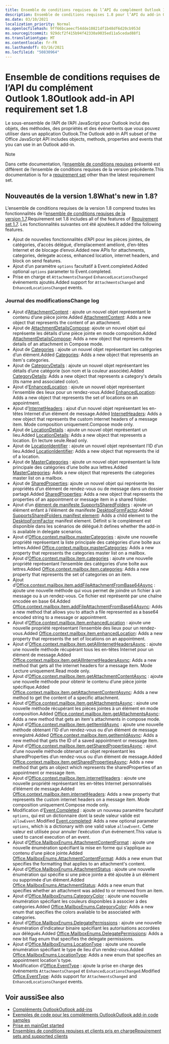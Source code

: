 ```yaml
---
title: Ensemble de conditions requises de l’API du complément Outlook 1.8
description: Ensemble de conditions requises 1.8 pour l’API du add-in Outlook.
ms.date: 03/10/2021
localization_priority: Normal
ms.openlocfilehash: 9ff66bcaeecf54dde10821df1b48df6d20cb953d
ms.sourcegitcommit: 929dcf2f415b94f42330a9035ed11a5cedad88f1
ms.translationtype: MT
ms.contentlocale: fr-FR
ms.lasthandoff: 03/16/2021
ms.locfileid: "50830964"
---
```

# <a name="outlook-add-in-api-requirement-set-18"></a><span data-ttu-id="df826-103">Ensemble de conditions requises de l’API du complément Outlook 1.8</span><span class="sxs-lookup"><span data-stu-id="df826-103">Outlook add-in API requirement set 1.8</span></span>

<span data-ttu-id="df826-104">Le sous-ensemble de l’API de l’API JavaScript pour Outlook inclut des objets, des méthodes, des propriétés et des événements que vous pouvez utiliser dans un application Outlook.</span><span class="sxs-lookup"><span data-stu-id="df826-104">The Outlook add-in API subset of the Office JavaScript API includes objects, methods, properties and events that you can use in an Outlook add-in.</span></span>

> [!NOTE]
> <span data-ttu-id="df826-105">Dans cette documentation, l’[ensemble de conditions requises](../../requirement-sets/outlook-api-requirement-sets.md) présenté est différent de l’ensemble de conditions requises de la version précédente.</span><span class="sxs-lookup"><span data-stu-id="df826-105">This documentation is for a [requirement set](../../requirement-sets/outlook-api-requirement-sets.md) other than the latest requirement set.</span></span>

## <a name="whats-new-in-18"></a><span data-ttu-id="df826-106">Nouveautés de la version 1.8</span><span class="sxs-lookup"><span data-stu-id="df826-106">What's new in 1.8?</span></span>

<span data-ttu-id="df826-107">L’ensemble de conditions requises de la version 1.8 comprend toutes les fonctionnalités de l’[ensemble de conditions requises de la version 1.7](../requirement-set-1.7/outlook-requirement-set-1.7.md).</span><span class="sxs-lookup"><span data-stu-id="df826-107">Requirement set 1.8 includes all of the features of [Requirement set 1.7](../requirement-set-1.7/outlook-requirement-set-1.7.md).</span></span> <span data-ttu-id="df826-108">Les fonctionnalités suivantes ont été ajoutées.</span><span class="sxs-lookup"><span data-stu-id="df826-108">It added the following features.</span></span>

- <span data-ttu-id="df826-109">Ajout de nouvelles fonctionnalités d’API pour les pièces jointes, de catégories, d’accès délégué, d’emplacement amélioré, d’en-têtes Internet et de blocage d’envoi.</span><span class="sxs-lookup"><span data-stu-id="df826-109">Added new APIs for attachments, categories, delegate access, enhanced location, internet headers, and block on send features.</span></span>
- <span data-ttu-id="df826-110">Ajout d’un paramètre `options` facultatif à Event.completed.</span><span class="sxs-lookup"><span data-stu-id="df826-110">Added optional `options` parameter to Event.completed.</span></span>
- <span data-ttu-id="df826-111">Prise en charge et `AttachmentsChanged` `EnhancedLocationsChanged` événements ajoutés.</span><span class="sxs-lookup"><span data-stu-id="df826-111">Added support for `AttachmentsChanged` and `EnhancedLocationsChanged` events.</span></span>

### <a name="change-log"></a><span data-ttu-id="df826-112">Journal des modifications</span><span class="sxs-lookup"><span data-stu-id="df826-112">Change log</span></span>

- <span data-ttu-id="df826-113">Ajout d’[AttachmentContent](/javascript/api/outlook/office.attachmentcontent?view=outlook-js-1.8&preserve-view=true) : ajoute un nouvel objet représentant le contenu d’une pièce jointe.</span><span class="sxs-lookup"><span data-stu-id="df826-113">Added [AttachmentContent](/javascript/api/outlook/office.attachmentcontent?view=outlook-js-1.8&preserve-view=true): Adds a new object that represents the content of an attachment.</span></span>
- <span data-ttu-id="df826-114">Ajout de [AttachmentDetailsCompose](/javascript/api/outlook/office.attachmentdetailscompose?view=outlook-js-1.8&preserve-view=true): ajoute un nouvel objet qui représente les détails d’une pièce jointe en mode composition.</span><span class="sxs-lookup"><span data-stu-id="df826-114">Added [AttachmentDetailsCompose](/javascript/api/outlook/office.attachmentdetailscompose?view=outlook-js-1.8&preserve-view=true): Adds a new object that represents the details of an attachment in Compose mode.</span></span>
- <span data-ttu-id="df826-115">Ajout de [Categories](/javascript/api/outlook/office.categories?view=outlook-js-1.8&preserve-view=true) : ajoute un nouvel objet représentant les catégories d’un élément.</span><span class="sxs-lookup"><span data-stu-id="df826-115">Added [Categories](/javascript/api/outlook/office.categories?view=outlook-js-1.8&preserve-view=true): Adds a new object that represents an item's categories.</span></span>
- <span data-ttu-id="df826-116">Ajout de [CategoryDetails](/javascript/api/outlook/office.categorydetails?view=outlook-js-1.8&preserve-view=true) : ajoute un nouvel objet représentant les détails d’une catégorie (son nom et la couleur associée).</span><span class="sxs-lookup"><span data-stu-id="df826-116">Added [CategoryDetails](/javascript/api/outlook/office.categorydetails?view=outlook-js-1.8&preserve-view=true): Adds a new object that represents a category's details (its name and associated color).</span></span>
- <span data-ttu-id="df826-117">Ajout d’[EnhancedLocation](/javascript/api/outlook/office.enhancedlocation?view=outlook-js-1.8&preserve-view=true) : ajoute un nouvel objet représentant l’ensemble des lieux pour un rendez-vous.</span><span class="sxs-lookup"><span data-stu-id="df826-117">Added [EnhancedLocation](/javascript/api/outlook/office.enhancedlocation?view=outlook-js-1.8&preserve-view=true): Adds a new object that represents the set of locations on an appointment.</span></span>
- <span data-ttu-id="df826-118">Ajout d’[InternetHeaders](/javascript/api/outlook/office.internetheaders?view=outlook-js-1.8&preserve-view=true) : ajout d’un nouvel objet représentant les en-têtes Internet d’un élément de message.</span><span class="sxs-lookup"><span data-stu-id="df826-118">Added [InternetHeaders](/javascript/api/outlook/office.internetheaders?view=outlook-js-1.8&preserve-view=true): Adds a new object that represents the custom internet headers of a message item.</span></span> <span data-ttu-id="df826-119">Mode composition uniquement.</span><span class="sxs-lookup"><span data-stu-id="df826-119">Compose mode only.</span></span>
- <span data-ttu-id="df826-120">Ajout de [LocationDetails](/javascript/api/outlook/office.locationdetails?view=outlook-js-1.8&preserve-view=true) : ajoute un nouvel objet représentant un lieu.</span><span class="sxs-lookup"><span data-stu-id="df826-120">Added [LocationDetails](/javascript/api/outlook/office.locationdetails?view=outlook-js-1.8&preserve-view=true): Adds a new object that represents a location.</span></span> <span data-ttu-id="df826-121">En lecture seule.</span><span class="sxs-lookup"><span data-stu-id="df826-121">Read only.</span></span>
- <span data-ttu-id="df826-122">Ajout de [LocationIdentifier](/javascript/api/outlook/office.locationidentifier?view=outlook-js-1.8&preserve-view=true) : ajoute un nouvel objet représentant l’ID d’un lieu.</span><span class="sxs-lookup"><span data-stu-id="df826-122">Added [LocationIdentifier](/javascript/api/outlook/office.locationidentifier?view=outlook-js-1.8&preserve-view=true): Adds a new object that represents the id of a location.</span></span>
- <span data-ttu-id="df826-123">Ajout de [MasterCategories](/javascript/api/outlook/office.mastercategories?view=outlook-js-1.8&preserve-view=true) : ajoute un nouvel objet représentant la liste principale des catégories d’une boîte aux lettres.</span><span class="sxs-lookup"><span data-stu-id="df826-123">Added [MasterCategories](/javascript/api/outlook/office.mastercategories?view=outlook-js-1.8&preserve-view=true): Adds a new object that represents the categories master list on a mailbox.</span></span>
- <span data-ttu-id="df826-124">Ajout de [SharedProperties](/javascript/api/outlook/office.sharedproperties?view=outlook-js-1.8&preserve-view=true): ajoute un nouvel objet qui représente les propriétés d’un élément de rendez-vous ou de message dans un dossier partagé.</span><span class="sxs-lookup"><span data-stu-id="df826-124">Added [SharedProperties](/javascript/api/outlook/office.sharedproperties?view=outlook-js-1.8&preserve-view=true): Adds a new object that represents the properties of an appointment or message item in a shared folder.</span></span>
- <span data-ttu-id="df826-125">Ajout d’un [élément de manifeste SupportsSharedFolders](../../manifest/supportssharedfolders.md) : ajoute un élément enfant à l’élément de manifeste [DesktopFormFactor](../../manifest/desktopformfactor.md).</span><span class="sxs-lookup"><span data-stu-id="df826-125">Added [SupportsSharedFolders manifest element](../../manifest/supportssharedfolders.md): Adds a child element to the [DesktopFormFactor](../../manifest/desktopformfactor.md) manifest element.</span></span> <span data-ttu-id="df826-126">Définit si le complément est disponible dans les scénarios de délégué.</span><span class="sxs-lookup"><span data-stu-id="df826-126">It defines whether the add-in is available in delegate scenarios.</span></span>
- <span data-ttu-id="df826-127">Ajout d’[Office.context.mailbox.masterCategories](office.context.mailbox.md#properties) : ajoute une nouvelle propriété représentant la liste principale des catégories d’une boîte aux lettres.</span><span class="sxs-lookup"><span data-stu-id="df826-127">Added [Office.context.mailbox.masterCategories](office.context.mailbox.md#properties): Adds a new property that represents the categories master list on a mailbox.</span></span>
- <span data-ttu-id="df826-128">Ajout d’[Office.context.mailbox.item.categories](office.context.mailbox.item.md#properties) : ajoute une nouvelle propriété représentant l’ensemble des catégories d’une boîte aux lettres.</span><span class="sxs-lookup"><span data-stu-id="df826-128">Added [Office.context.mailbox.item.categories](office.context.mailbox.item.md#properties): Adds a new property that represents the set of categories on an item.</span></span>
- <span data-ttu-id="df826-129">Ajout d’[Office.context.mailbox.item.addFileAttachmentFromBase64Async](office.context.mailbox.item.md#methods) : ajoute une nouvelle méthode qui vous permet de joindre un fichier à un message ou à un rendez-vous. Ce fichier est représenté par une chaîne encodée en base 64.</span><span class="sxs-lookup"><span data-stu-id="df826-129">Added [Office.context.mailbox.item.addFileAttachmentFromBase64Async](office.context.mailbox.item.md#methods): Adds a new method that allows you to attach a file represented as a base64 encoded string to a message or appointment.</span></span>
- <span data-ttu-id="df826-130">Ajout d’[Office.context.mailbox.item.enhancedLocation](office.context.mailbox.item.md#properties) : ajoute une nouvelle propriété représentant l’ensemble des lieux pour un rendez-vous.</span><span class="sxs-lookup"><span data-stu-id="df826-130">Added [Office.context.mailbox.item.enhancedLocation](office.context.mailbox.item.md#properties): Adds a new property that represents the set of locations on an appointment.</span></span>
- <span data-ttu-id="df826-131">Ajout d'[Office.context.mailbox.item.getAllInternetHeadersAsync](office.context.mailbox.item.md#methods) : ajoute une nouvelle méthode récupérant tous les en-têtes Internet pour un élément de message.</span><span class="sxs-lookup"><span data-stu-id="df826-131">Added [Office.context.mailbox.item.getAllInternetHeadersAsync](office.context.mailbox.item.md#methods): Adds a new method that gets all the internet headers for a message item.</span></span> <span data-ttu-id="df826-132">Mode Lecture uniquement.</span><span class="sxs-lookup"><span data-stu-id="df826-132">Read mode only.</span></span>
- <span data-ttu-id="df826-133">Ajout d’[Office.context.mailbox.item.getAttachmentContentAsync](office.context.mailbox.item.md#methods) : ajoute une nouvelle méthode pour obtenir le contenu d’une pièce jointe spécifique.</span><span class="sxs-lookup"><span data-stu-id="df826-133">Added [Office.context.mailbox.item.getAttachmentContentAsync](office.context.mailbox.item.md#methods): Adds a new method to get the content of a specific attachment.</span></span>
- <span data-ttu-id="df826-134">Ajout d’[Office.context.mailbox.item.getAttachmentsAsync](office.context.mailbox.item.md#methods) : ajoute une nouvelle méthode récupérant les pièces jointes à un élément en mode composition.</span><span class="sxs-lookup"><span data-stu-id="df826-134">Added [Office.context.mailbox.item.getAttachmentsAsync](office.context.mailbox.item.md#methods): Adds a new method that gets an item's attachments in compose mode.</span></span>
- <span data-ttu-id="df826-135">Ajout d’[Office.context.mailbox.item.getItemIdAsync](office.context.mailbox.item.md#methods) : ajoute une nouvelle méthode obtenant l’ID d’un rendez-vous ou d’un élément de message enregistré.</span><span class="sxs-lookup"><span data-stu-id="df826-135">Added [Office.context.mailbox.item.getItemIdAsync](office.context.mailbox.item.md#methods): Adds a new method that gets the ID of a saved appointment or message item.</span></span>
- <span data-ttu-id="df826-136">Ajout d’[Office.context.mailbox.item.getSharedPropertiesAsync](office.context.mailbox.item.md#methods) : ajout d’une nouvelle méthode obtenant un objet représentant les sharedProperties d’un rendez-vous ou d’un élément de message.</span><span class="sxs-lookup"><span data-stu-id="df826-136">Added [Office.context.mailbox.item.getSharedPropertiesAsync](office.context.mailbox.item.md#methods): Adds a new method that gets an object which represents the sharedProperties of an appointment or message item.</span></span>
- <span data-ttu-id="df826-137">Ajout d’[Office.context.mailbox.item.internetHeaders](office.context.mailbox.item.md#properties) : ajoute une nouvelle propriété représentant les en-têtes Internet personnalisés d’élément de message.</span><span class="sxs-lookup"><span data-stu-id="df826-137">Added [Office.context.mailbox.item.internetHeaders](office.context.mailbox.item.md#properties): Adds a new property that represents the custom internet headers on a message item.</span></span> <span data-ttu-id="df826-138">Mode composition uniquement.</span><span class="sxs-lookup"><span data-stu-id="df826-138">Compose mode only.</span></span>
- <span data-ttu-id="df826-139">Modification d’[Event.Completed](/javascript/api/office/office.addincommands.event#completed-options-) : ajoute un nouveau paramètre facultatif `options`, qui est un dictionnaire dont la seule valeur valide est `allowEvent`.</span><span class="sxs-lookup"><span data-stu-id="df826-139">Modified [Event.completed](/javascript/api/office/office.addincommands.event#completed-options-): Adds a new optional parameter `options`, which is a dictionary with one valid value `allowEvent`.</span></span> <span data-ttu-id="df826-140">Cette valeur est utilisée pour annuler l’exécution d’un événement.</span><span class="sxs-lookup"><span data-stu-id="df826-140">This value is used to cancel execution of an event.</span></span>
- <span data-ttu-id="df826-141">Ajout d’[Office.MailboxEnums.AttachmentContentFormat](/javascript/api/outlook/office.mailboxenums.attachmentcontentformat?view=outlook-js-1.8&preserve-view=true) : ajoute une nouvelle énumération spécifiant la mise en forme qui s’applique au contenu d’une pièce jointe.</span><span class="sxs-lookup"><span data-stu-id="df826-141">Added [Office.MailboxEnums.AttachmentContentFormat](/javascript/api/outlook/office.mailboxenums.attachmentcontentformat?view=outlook-js-1.8&preserve-view=true): Adds a new enum that specifies the formatting that applies to an attachment's content.</span></span>
- <span data-ttu-id="df826-142">Ajout d’[Office.MailboxEnums.AttachmentStatus](/javascript/api/outlook/office.mailboxenums.attachmentstatus?view=outlook-js-1.8&preserve-view=true) : ajoute une nouvelle énumération qui spécifie si une pièce jointe a été ajoutée à un élément ou supprimée d’un élément.</span><span class="sxs-lookup"><span data-stu-id="df826-142">Added [Office.MailboxEnums.AttachmentStatus](/javascript/api/outlook/office.mailboxenums.attachmentstatus?view=outlook-js-1.8&preserve-view=true): Adds a new enum that specifies whether an attachment was added to or removed from an item.</span></span>
- <span data-ttu-id="df826-143">Ajout d’[Office.MailboxEnums.CategoryColor](/javascript/api/outlook/office.mailboxenums.categorycolor?view=outlook-js-1.8&preserve-view=true) : ajoute une nouvelle énumération spécifiant les couleurs disponibles à associer à des catégories.</span><span class="sxs-lookup"><span data-stu-id="df826-143">Added [Office.MailboxEnums.CategoryColor](/javascript/api/outlook/office.mailboxenums.categorycolor?view=outlook-js-1.8&preserve-view=true): Adds a new enum that specifies the colors available to be associated with categories.</span></span>
- <span data-ttu-id="df826-144">Ajout d’[Office.MailboxEnums.DelegatePermissions](/javascript/api/outlook/office.mailboxenums.delegatepermissions?view=outlook-js-1.8&preserve-view=true) : ajoute une nouvelle énumération d’indicateur binaire spécifiant les autorisations accordées aux délégués.</span><span class="sxs-lookup"><span data-stu-id="df826-144">Added [Office.MailboxEnums.DelegatePermissions](/javascript/api/outlook/office.mailboxenums.delegatepermissions?view=outlook-js-1.8&preserve-view=true): Adds a new bit flag enum that specifies the delegate permissions.</span></span>
- <span data-ttu-id="df826-145">Ajout d’[Office.MailboxEnums.LocationType](/javascript/api/outlook/office.mailboxenums.locationtype?view=outlook-js-1.8&preserve-view=true) : ajoute une nouvelle énumération spécifiant le type de lieu d’un rendez-vous.</span><span class="sxs-lookup"><span data-stu-id="df826-145">Added [Office.MailboxEnums.LocationType](/javascript/api/outlook/office.mailboxenums.locationtype?view=outlook-js-1.8&preserve-view=true): Adds a new enum that specifies an appointment location's type.</span></span>
- <span data-ttu-id="df826-146">Modification d’[Office.EventType](/javascript/api/office/office.eventtype) : ajoute la prise en charge des événements `AttachmentsChanged` et `EnhancedLocationsChanged`.</span><span class="sxs-lookup"><span data-stu-id="df826-146">Modified [Office.EventType](/javascript/api/office/office.eventtype): Adds support for `AttachmentsChanged` and `EnhancedLocationsChanged` events.</span></span>

## <a name="see-also"></a><span data-ttu-id="df826-147">Voir aussi</span><span class="sxs-lookup"><span data-stu-id="df826-147">See also</span></span>

- [<span data-ttu-id="df826-148">Compléments Outlook</span><span class="sxs-lookup"><span data-stu-id="df826-148">Outlook add-ins</span></span>](../../../outlook/outlook-add-ins-overview.md)
- [<span data-ttu-id="df826-149">Exemples de code pour les compléments Outlook</span><span class="sxs-lookup"><span data-stu-id="df826-149">Outlook add-in code samples</span></span>](https://developer.microsoft.com/outlook/gallery/?filterBy=Outlook,Samples,Add-ins)
- [<span data-ttu-id="df826-150">Prise en main</span><span class="sxs-lookup"><span data-stu-id="df826-150">Get started</span></span>](../../../quickstarts/outlook-quickstart.md)
- [<span data-ttu-id="df826-151">Ensembles de conditions requises et clients pris en charge</span><span class="sxs-lookup"><span data-stu-id="df826-151">Requirement sets and supported clients</span></span>](../../requirement-sets/outlook-api-requirement-sets.md)
